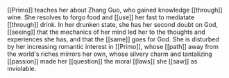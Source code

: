[[Primo]] teaches her about Zhang Guo, who gained knowledge [[through]] wine. She resolves to forgo food and [[use]] her fast to mediatate [[through]] drink. In her drunken state, she has her second doubt on God, [[seeing]] that the mechanics of her mind led her to the thoughts and experiences she has, and that the [[same]] goes for God. She is disturbed by her increasing romantic interest in [[Primo]], whose [[path]] away from the world's riches mirrors her own, whose silvery charm and tantalizing [[passion]] made her [[question]] the moral [[laws]] she [[saw]] as inviolable. 